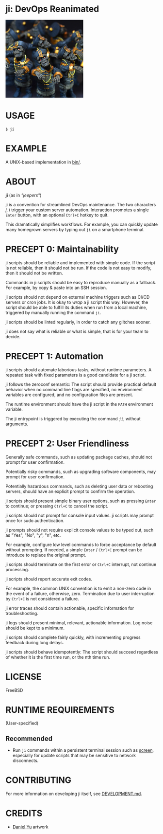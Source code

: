 # ji: DevOps Reanimated

![jiangshi](ji.png)

# USAGE

```console
$ ji
```

# EXAMPLE

A UNIX-based implementation in [bin/](bin).

# ABOUT

**ji** (as in *"jeepers"*)

ji is a convention for streamlined DevOps maintenance. The two characters *j, i* trigger your custom server automation. Interaction promotes a single `Enter` button, with an optional `Ctrl+C` hotkey to quit.

This dramatically simplifies workflows. For example, you can quickly update many homegrown servers by typing out `ji` on a smartphone terminal.

# PRECEPT 0: Maintainability

ji scripts should be reliable and implemented with simple code. If the script is not reliable, then it should not be run. If the code is not easy to modify, then it should not be written.

Commands in ji scripts should be easy to reproduce manually as a fallback. For example, by copy & paste into an SSH session.

ji scripts should not depend on external machine triggers such as CI/CD servers or cron jobs. It is okay to *wrap* a ji script this way. However, the script should be able to fulfill its duties when run from a local machine, triggered by manually running the command `ji`.

ji scripts should be linted regularly, in order to catch any glitches sooner.

ji does not say what is reliable or what is simple, that is for your team to decide.

# PRECEPT 1: Automation

ji scripts should automate laborious tasks, without runtime parameters. A repeated task with fixed parameters is a good candidate for a ji script.

ji follows the zeroconf semantic: The script should provide practical default behavior when no command line flags are specified, no environment variables are configured, and no configuration files are present.

The runtime environment should have the ji script in the `PATH` environment variable.

The ji entrypoint is triggered by executing the command *`ji`*, without arguments.

# PRECEPT 2: User Friendliness

Generally safe commands, such as updating package caches, should not prompt for user confirmation.

Potentially risky commands, such as upgrading software components, may prompt for user confirmation.

Potentially hazardous commands, such as deleting user data or rebooting servers, should have an explicit prompt to confirm the operation.

ji scripts should present simple binary user options, such as pressing `Enter` to continue; or pressing `Ctrl+C` to cancel the script.

ji scripts should not prompt for console input values. ji scripts may prompt once for sudo authentication.

ji prompts should not require explicit console values to be typed out, such as "Yes", "No", "y", "n", etc.

For example, configure low level commands to force acceptance by default without prompting. If needed, a simple `Enter` / `Ctrl+C` prompt can be introduce to replace the original prompt.

ji scripts should terminate on the first error or `Ctrl+C` interrupt, not continue processing.

ji scripts should report accurate exit codes.

For example, the common UNIX convention is to emit a non-zero code in the event of a failure, otherwise, zero. Termination due to user interruption by `Ctrl+C` is not considered a failure.

ji error traces should contain actionable, specific information for troubleshooting.

ji logs should present minimal, relevant, actionable information. Log noise should be kept to a minimum.

ji scripts should complete fairly quickly, with incrementing progress feedback during long delays.

ji scripts should behave idempotently: The script should succeed regardless of whether it is the first time run, or the nth time run.

# LICENSE

FreeBSD

# RUNTIME REQUIREMENTS

(User-specified)

## Recommended

* Run `ji` commands within a persistent terminal session such as [screen](https://linux.die.net/man/1/screen), especially for update scripts that may be sensitive to network disconnects.

# CONTRIBUTING

For more information on developing ji itself, see [DEVELOPMENT.md](DEVELOPMENT.md).

# CREDITS

* [Daniel Yu](https://www.thedanielyu.com/) artwork
